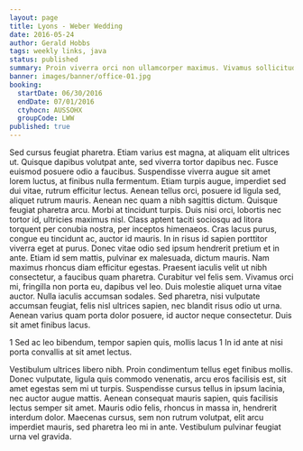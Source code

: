 ```yaml
---
layout: page
title: Lyons - Weber Wedding
date: 2016-05-24
author: Gerald Hobbs
tags: weekly links, java
status: published
summary: Proin viverra orci non ullamcorper maximus. Vivamus sollicitudin quis ex.
banner: images/banner/office-01.jpg
booking:
  startDate: 06/30/2016
  endDate: 07/01/2016
  ctyhocn: AUSSOHX
  groupCode: LWW
published: true
---
```

Sed cursus feugiat pharetra. Etiam varius est magna, at aliquam elit ultrices ut. Quisque dapibus volutpat ante, sed viverra tortor dapibus nec. Fusce euismod posuere odio a faucibus. Suspendisse viverra augue sit amet lorem luctus, at finibus nulla fermentum. Etiam turpis augue, imperdiet sed dui vitae, rutrum efficitur lectus. Aenean tellus orci, posuere id ligula sed, aliquet rutrum mauris. Aenean nec quam a nibh sagittis dictum. Quisque feugiat pharetra arcu.
Morbi at tincidunt turpis. Duis nisi orci, lobortis nec tortor id, ultricies maximus nisl. Class aptent taciti sociosqu ad litora torquent per conubia nostra, per inceptos himenaeos. Cras lacus purus, congue eu tincidunt ac, auctor id mauris. In in risus id sapien porttitor viverra eget at purus. Donec vitae odio sed ipsum hendrerit pretium et in ante. Etiam id sem mattis, pulvinar ex malesuada, dictum mauris. Nam maximus rhoncus diam efficitur egestas. Praesent iaculis velit ut nibh consectetur, a faucibus quam pharetra. Curabitur vel felis sem. Vivamus orci mi, fringilla non porta eu, dapibus vel leo. Duis molestie aliquet urna vitae auctor. Nulla iaculis accumsan sodales. Sed pharetra, nisi vulputate accumsan feugiat, felis nisl ultrices sapien, nec blandit risus odio ut urna. Aenean varius quam porta dolor posuere, id auctor neque consectetur. Duis sit amet finibus lacus.

1 Sed ac leo bibendum, tempor sapien quis, mollis lacus
1 In id ante at nisi porta convallis at sit amet lectus.

Vestibulum ultrices libero nibh. Proin condimentum tellus eget finibus mollis. Donec vulputate, ligula quis commodo venenatis, arcu eros facilisis est, sit amet egestas sem mi ut turpis. Suspendisse cursus tellus in ipsum lacinia, nec auctor augue mattis. Aenean consequat mauris sapien, quis facilisis lectus semper sit amet. Mauris odio felis, rhoncus in massa in, hendrerit interdum dolor. Maecenas cursus, sem non rutrum volutpat, elit arcu imperdiet mauris, sed pharetra leo mi in ante. Vestibulum pulvinar feugiat urna vel gravida.
